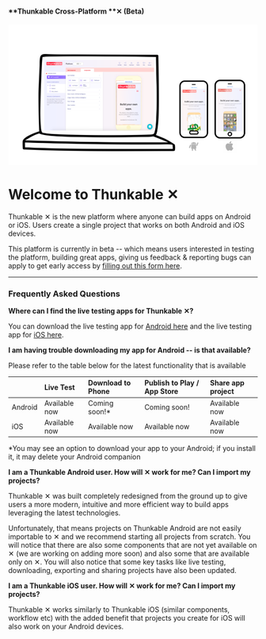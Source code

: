 #### **Thunkable Cross-Platform **✕ \(Beta\)

![](/assets/thunkable-x-illustration.png)

# Welcome to Thunkable ✕

Thunkable ✕ is the new platform where anyone can build apps on Android or iOS. Users create a single project that works on both Android and iOS devices.

This platform is currently in beta -- which means users interested in testing the platform, building great apps, giving us feedback & reporting bugs can apply to get early access by [filling out this form here](https://docs.google.com/forms/d/e/1FAIpQLSc74rUVWrsXyM431brDa8oRvXw-2Dumcwu1fl99qBEkNH7xgg/viewform?usp=sf_link).

---

### Frequently Asked Questions

**Where can I find the live testing apps for Thunkable ✕?**

You can download the live testing app for [Android here](https://play.google.com/apps/testing/com.thunkable.live) and the live testing app for [iOS here](http://appstore.com/thunkablelive).

**I am having trouble downloading my app for Android -- is that available?**

Please refer to the table below for the latest functionality that is available

|  | Live Test | Download to Phone | Publish to Play / App Store | Share app project |
| :--- | :--- | :--- | :--- | :--- |
| Android | Available now | Coming soon!\* | Coming soon! | Available now |
| iOS | Available now | Available now | Available now | Available now |

\*You may see an option to download your app to your Android; if you install it, it may delete your Android companion

**I am a Thunkable Android user. How will **✕** work for me?  Can I import my projects?**

Thunkable ✕ was built completely redesigned from the ground up to give users a more modern, intuitive  and more efficient way to build apps leveraging the latest technologies.

Unfortunately, that means projects on Thunkable Android are not easily importable to ✕ and we recommend starting all projects from scratch. You will notice that there are also some components that are not yet available on ✕ \(we are working on adding more soon\) and also some that are available only on ✕. You will also notice that some key tasks like live testing, downloading, exporting and sharing projects have also been updated.

**I am a Thunkable iOS user. How will **✕** work for me?  Can I import my projects?**

Thunkable ✕ works similarly to Thunkable iOS \(similar components, workflow etc\) with the added benefit that projects you create for iOS will also work on your Android devices.



